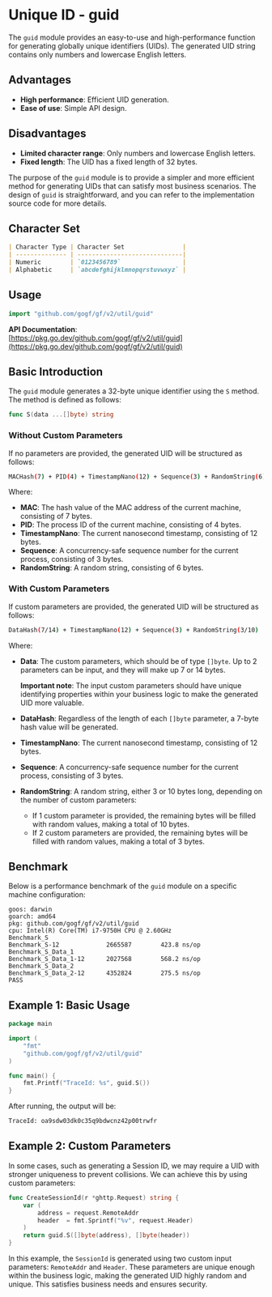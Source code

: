 # Unique ID - guid

The `guid` module provides an easy-to-use and high-performance function for generating globally unique identifiers (UIDs). The generated UID string contains only numbers and lowercase English letters.

## Advantages

- **High performance**: Efficient UID generation.
- **Ease of use**: Simple API design.

## Disadvantages

- **Limited character range**: Only numbers and lowercase English letters.
- **Fixed length**: The UID has a fixed length of 32 bytes.

The purpose of the `guid` module is to provide a simpler and more efficient method for generating UIDs that can satisfy most business scenarios. The design of `guid` is straightforward, and you can refer to the implementation source code for more details.

## Character Set

```markdown
| Character Type | Character Set                |
| -------------- | -----------------------------|
| Numeric        | `0123456789`                 |
| Alphabetic     | `abcdefghijklmnopqrstuvwxyz` |
```

## Usage

```go
import "github.com/gogf/gf/v2/util/guid"
```

**API Documentation**:  
[https://pkg.go.dev/github.com/gogf/gf/v2/util/guid](https://pkg.go.dev/github.com/gogf/gf/v2/util/guid)

## Basic Introduction

The `guid` module generates a 32-byte unique identifier using the `S` method. The method is defined as follows:

```go
func S(data ...[]byte) string
```

### Without Custom Parameters

If no parameters are provided, the generated UID will be structured as follows:

```bash
MACHash(7) + PID(4) + TimestampNano(12) + Sequence(3) + RandomString(6)
```

Where:

- **MAC**: The hash value of the MAC address of the current machine, consisting of 7 bytes.
- **PID**: The process ID of the current machine, consisting of 4 bytes.
- **TimestampNano**: The current nanosecond timestamp, consisting of 12 bytes.
- **Sequence**: A concurrency-safe sequence number for the current process, consisting of 3 bytes.
- **RandomString**: A random string, consisting of 6 bytes.

### With Custom Parameters

If custom parameters are provided, the generated UID will be structured as follows:

```bash
DataHash(7/14) + TimestampNano(12) + Sequence(3) + RandomString(3/10)
```

Where:

- **Data**: The custom parameters, which should be of type `[]byte`. Up to 2 parameters can be input, and they will make up 7 or 14 bytes.
  
  **Important note**: The input custom parameters should have unique identifying properties within your business logic to make the generated UID more valuable.

- **DataHash**: Regardless of the length of each `[]byte` parameter, a 7-byte hash value will be generated.
- **TimestampNano**: The current nanosecond timestamp, consisting of 12 bytes.
- **Sequence**: A concurrency-safe sequence number for the current process, consisting of 3 bytes.
- **RandomString**: A random string, either 3 or 10 bytes long, depending on the number of custom parameters:
  - If 1 custom parameter is provided, the remaining bytes will be filled with random values, making a total of 10 bytes.
  - If 2 custom parameters are provided, the remaining bytes will be filled with random values, making a total of 3 bytes.

## Benchmark

Below is a performance benchmark of the `guid` module on a specific machine configuration:

```plaintext
goos: darwin
goarch: amd64
pkg: github.com/gogf/gf/v2/util/guid
cpu: Intel(R) Core(TM) i7-9750H CPU @ 2.60GHz
Benchmark_S
Benchmark_S-12             2665587        423.8 ns/op
Benchmark_S_Data_1
Benchmark_S_Data_1-12      2027568        568.2 ns/op
Benchmark_S_Data_2
Benchmark_S_Data_2-12      4352824        275.5 ns/op
PASS
```

## Example 1: Basic Usage

```go
package main

import (
    "fmt"
    "github.com/gogf/gf/v2/util/guid"
)

func main() {
    fmt.Printf("TraceId: %s", guid.S())
}
```

After running, the output will be:

```bash
TraceId: oa9sdw03dk0c35q9bdwcnz42p00trwfr
```

## Example 2: Custom Parameters

In some cases, such as generating a Session ID, we may require a UID with stronger uniqueness to prevent collisions. We can achieve this by using custom parameters:

```go
func CreateSessionId(r *ghttp.Request) string {
    var (
        address = request.RemoteAddr
        header  = fmt.Sprintf("%v", request.Header)
    )
    return guid.S([]byte(address), []byte(header))
}
```

In this example, the `SessionId` is generated using two custom input parameters: `RemoteAddr` and `Header`. These parameters are unique enough within the business logic, making the generated UID highly random and unique. This satisfies business needs and ensures security.
